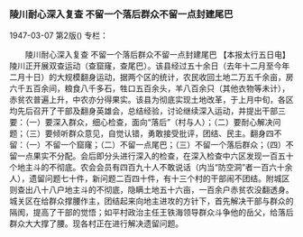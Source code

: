 ### 陵川耐心深入复查  不留一个落后群众不留一点封建尾巴

1947-03-07
第2版()
专栏：

　　陵川耐心深入复查
    不留一个落后群众不留一点封建尾巴
    【本报太行五日电】陵川正开展双查运动（查窟窿，查尾巴）。该县经过五十余日（去年十二月至今年二月十日）的大规模翻身运动，据两个区的统计，农民收回土地二万五千余亩，房六千五百余间，粮食八千多石，牲口五百余头，羊八百余只（其他衣物等未计），赤贫农普遍上升，中农亦分得果实。该县为彻底实现土地改革，于上月中旬，各区均先后召开了干部及翻身英雄会，总结经验，讨论继续深入运动，并提出干部三要：（一）要深入群众，细心检查，面向“落后”（村与人）；（二）要耐心解决问题；（三）要倾听群众意见，自觉认错，勇敢接受批评，团结、民主。翻身四不留：（一）不留一个窟窿；（二）不留一点尾巴；（三）不留一个落后群众；（四）不留一点果实不分配。会后即分头进行深入的检查，在深入检查中六区发现一百五十个地主斗的不彻底。农会会员有四百九十人不敢说话（内当“防空洞”者一百六十余人），遗留问题七十件，新问题二百四十件，有十三个村的干部闹不团结。附城区则查出八十八户地主斗的不彻底，隐瞒土地五十六亩，一百余户赤贫农没翻透身。城关区在给群众撑腰作主，团结起来向地主进攻的方针下，首先解决干部与群众的隔阂，提高了干部的觉悟；如平村政治主任王铁海领导群众斗争他的岳父，给落后群众大大撑了腰。现各村正在进行解决遗留问题。
